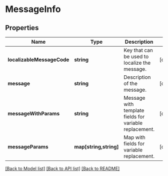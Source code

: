 # MessageInfo

## Properties
Name | Type | Description | Notes
------------ | ------------- | ------------- | -------------
**localizableMessageCode** | **string** | Key that can be used to localize the message. | [optional] 
**message** | **string** | Description of the message. | [optional] 
**messageWithParams** | **string** | Message with template fields for variable replacement. | [optional] 
**messageParams** | **map[string,string]** | Map with fields for variable replacement. | [optional] 

[[Back to Model list]](../README.md#documentation-for-models) [[Back to API list]](../README.md#documentation-for-api-endpoints) [[Back to README]](../README.md)


